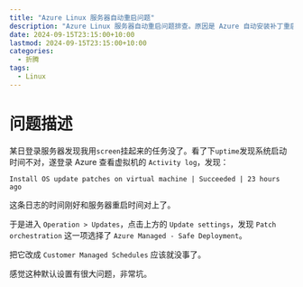 ```yaml
---
title: "Azure Linux 服务器自动重启问题"
description: "Azure Linux 服务器自动重启问题排查。原因是 Azure 自动安装补丁重启服务器。"
date: 2024-09-15T23:15:00+10:00
lastmod: 2024-09-15T23:15:00+10:00
categories:
  - 折腾
tags:
  - Linux
---
```


# 问题描述

某日登录服务器发现我用`screen`挂起来的任务没了。看了下`uptime`发现系统启动时间不对，遂登录 Azure 查看虚拟机的 `Activity log`，发现：

```text
Install OS update patches on virtual machine | Succeeded | 23 hours ago
```

这条日志的时间刚好和服务器重启时间对上了。

于是进入 `Operation > Updates`，点击上方的 `Update settings`，发现 `Patch orchestration` 这一项选择了 `Azure Managed - Safe Deployment`。

把它改成 `Customer Managed Schedules` 应该就没事了。

感觉这种默认设置有很大问题，非常坑。
